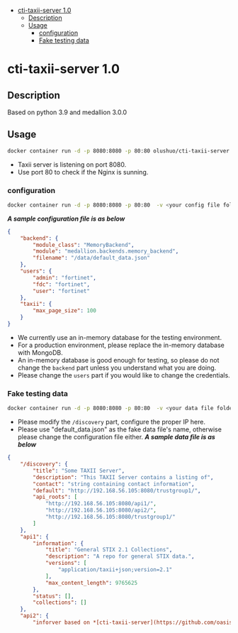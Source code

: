 - [cti-taxii-server 1.0](#cti-taxii-server-10)
  - [Description](#description)
  - [Usage](#usage)
    - [configuration](#configuration)
    - [Fake testing data](#fake-testing-data)
# cti-taxii-server 1.0 #

## Description ##
Based on python 3.9 and medallion 3.0.0

## Usage ##
```bash
docker container run -d -p 8080:8080 -p 80:80 olushuo/cti-taxii-server:1.0
```
- Taxii server is listening on port 8080.
- Use port 80 to check if the Nginx is sunning.

### configuration ###
```bash
docker container run -d -p 8080:8080 -p 80:80  -v <your config file folder>:/conf olushuo/cti-taxii-server:1.0
```
***A sample configuration file is as below***
```json
{
    "backend": {
        "module_class": "MemoryBackend",
        "module": "medallion.backends.memory_backend",
        "filename": "/data/default_data.json"
    },
    "users": {
        "admin": "fortinet",
        "fdc": "fortinet",
        "user": "fortinet"
    },
    "taxii": {
        "max_page_size": 100
    }
}
```
- We currently use an in-memory database for the testing environment.
- For a production environment, please replace the in-memory database with MongoDB.
- An in-memory database is good enough for testing, so please do not change the `backend` part unless you understand what you are doing.
- Please change the `users` part if you would like to change the credentials.

### Fake testing data ###
```bash
docker container run -d -p 8080:8080 -p 80:80  -v <your data file folder>:/conf olushuo/cti-taxii-server:1.0
```
- Please modify the `/discovery` part, configure the proper IP here.
- Please use "default_data.json" as the fake data file's name, otherwise please change the configuration file either.
***A sample data file is as below***
```json
{
    "/discovery": {
        "title": "Some TAXII Server",
        "description": "This TAXII Server contains a listing of",
        "contact": "string containing contact information",
        "default": "http://192.168.56.105:8080/trustgroup1/",
        "api_roots": [
            "http://192.168.56.105:8080/api1/",
            "http://192.168.56.105:8080/api2/",
            "http://192.168.56.105:8080/trustgroup1/"
        ]
    },
    "api1": {
        "information": {
            "title": "General STIX 2.1 Collections",
            "description": "A repo for general STIX data.",
            "versions": [
                "application/taxii+json;version=2.1"
            ],
            "max_content_length": 9765625
        },
        "status": [],
        "collections": []
    },
    "api2": {
        "inforver based on *[cti-taxii-server](https://github.com/oasis-open/cti-taxii-server)*. For testing FDC STIX feature.

